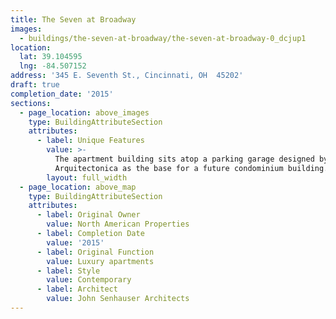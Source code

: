 ```yaml
---
title: The Seven at Broadway
images:
  - buildings/the-seven-at-broadway/the-seven-at-broadway-0_dcjup1
location:
  lat: 39.104595
  lng: -84.507152
address: '345 E. Seventh St., Cincinnati, OH  45202'
draft: true
completion_date: '2015'
sections:
  - page_location: above_images
    type: BuildingAttributeSection
    attributes:
      - label: Unique Features
        value: >-
          The apartment building sits atop a parking garage designed by
          Arquitectonica as the base for a future condominium building.
        layout: full_width
  - page_location: above_map
    type: BuildingAttributeSection
    attributes:
      - label: Original Owner
        value: North American Properties
      - label: Completion Date
        value: '2015'
      - label: Original Function
        value: Luxury apartments
      - label: Style
        value: Contemporary
      - label: Architect
        value: John Senhauser Architects
---
```


